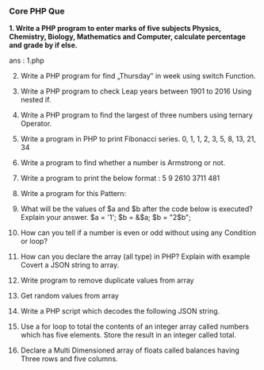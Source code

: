 <h3> Core PHP Que </h3>

<b>1.	Write a PHP program to enter marks of five subjects Physics, Chemistry, Biology, Mathematics and Computer, calculate percentage and grade by if else.</b>

ans : 1.php

2.	Write a PHP program for find „Thursday‟ in week using switch Function.



3.	Write a PHP program to check Leap years between 1901 to 2016 Using nested if.





4.	Write a PHP program to find the largest of three numbers using ternary Operator.




5.	Write a program in PHP to print Fibonacci series. 0, 1, 1, 2, 3, 5, 8, 13, 21, 34




6.	Write a program to find whether a number is Armstrong or not.



7.	Write a program to print the below format :
5 9
2610
3711
481





8.	Write a program for this Pattern:


9.	What will be the values of $a and $b after the code below is executed? Explain your answer.
$a = '1';
$b = &$a;
$b = "2$b";




10.	How can you tell if a number is even or odd without using any Condition or loop?



11.	How can you declare the array (all type) in PHP? Explain with example Covert a JSON string to array.




12.	Write program to remove duplicate values from array




13.	Get random values from array



14.	Write a PHP script which decodes the following JSON string.




15.	Use a for loop to total the contents of an integer array called numbers which has five elements. Store the result in an integer called total.





16.	Declare a Multi Dimensioned array of floats called balances having Three rows and five columns.


